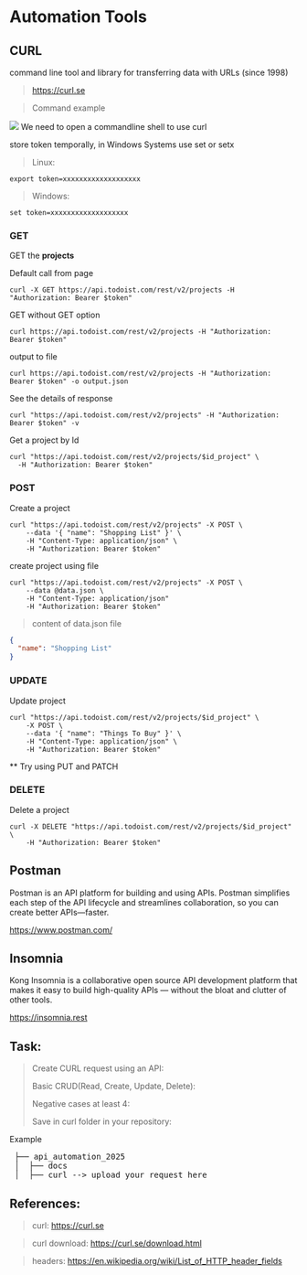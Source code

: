 # Automation Tools

## CURL

command line tool and library for transferring data with URLs
(since 1998)

> https://curl.se

> Command example
<img src="img/curl_parts.png"/>
We need to open a commandline shell to use curl

store token temporally, in Windows Systems use set or setx
> Linux:
```shell
export token=xxxxxxxxxxxxxxxxxxx
```
> Windows:
```shell
set token=xxxxxxxxxxxxxxxxxxx
```
### GET

GET the **projects**

Default call from page
```shell
curl -X GET https://api.todoist.com/rest/v2/projects -H "Authorization: Bearer $token"
```

GET without GET option
```shell
curl https://api.todoist.com/rest/v2/projects -H "Authorization: Bearer $token"
```

output to file
```shell
curl https://api.todoist.com/rest/v2/projects -H "Authorization: Bearer $token" -o output.json
```

See the details of response
```shell
curl "https://api.todoist.com/rest/v2/projects" -H "Authorization: Bearer $token" -v
```
Get a project by Id

```shell
curl "https://api.todoist.com/rest/v2/projects/$id_project" \
  -H "Authorization: Bearer $token"
```

### POST
Create a project
```shell
curl "https://api.todoist.com/rest/v2/projects" -X POST \
    --data '{ "name": "Shopping List" }' \
    -H "Content-Type: application/json" \
    -H "Authorization: Bearer $token"
```
create project using file
```shell
curl "https://api.todoist.com/rest/v2/projects" -X POST \
    --data @data.json \
    -H "Content-Type: application/json"
    -H "Authorization: Bearer $token"
```
> content of data.json file

```json
{
  "name": "Shopping List"
}
```
### UPDATE
Update project
```shell
curl "https://api.todoist.com/rest/v2/projects/$id_project" \
    -X POST \
    --data '{ "name": "Things To Buy" }' \
    -H "Content-Type: application/json" \
    -H "Authorization: Bearer $token"
```
** Try using PUT and PATCH

### DELETE
Delete a project

```shell
curl -X DELETE "https://api.todoist.com/rest/v2/projects/$id_project" \
    -H "Authorization: Bearer $token"
```

## Postman

Postman is an API platform for building and using APIs. Postman simplifies each step of the API lifecycle and streamlines collaboration,
so you can create better APIs—faster.

https://www.postman.com/

## Insomnia

Kong Insomnia is a collaborative open source API development platform that makes it easy to build high-quality APIs — without the bloat and clutter of other tools.

https://insomnia.rest

## Task:
> Create CURL request using an API:
>
> Basic CRUD(Read, Create, Update, Delete):
>
> Negative cases at least 4:
>
> Save in curl folder in your repository:
>
Example
<pre>
 ├── api_automation_2025
 │  ├── docs
 │  ├── curl --> upload your request here
</pre>

## References:

> curl: https://curl.se

> curl download: https://curl.se/download.html

> headers: https://en.wikipedia.org/wiki/List_of_HTTP_header_fields

